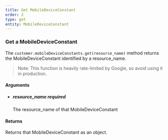 ```yaml
---
title: Get MobileDeviceConstant 
order: 2
type: get
entity: MobileDeviceConstant 
---
```


### Get a MobileDeviceConstant 

The `customer.mobileDeviceConstants.get(resource_name)` method returns the MobileDeviceConstant identified by a resource_name. 

> Note: This function is heavily rate-limited by Google, so avoid using it in production.


#### Arguments

- ##### resource_name *required*
    The resource_name of that MobileDeviceConstant


#### Returns

Returns that MobileDeviceConstant as an object.
